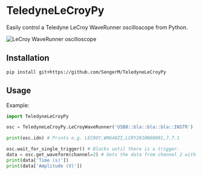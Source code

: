 # TeledyneLeCroyPy

Easily control a Teledyne LeCroy WaveRunner oscilloscope from Python.

![LeCroy WaveRunner oscilloscope](https://marvel-b1-cdn.bc0a.com/f00000000073308/assets.lcry.net/images/oscilloscopes/wr8000-1.png)

## Installation

```
pip install git+https://github.com/SengerM/TeledyneLeCroyPy
```

## Usage

Example:

```Python
import TeledyneLeCroyPy

osc = TeledyneLeCroyPy.LeCroyWaveRunner('USB0::bla::bla::bla::INSTR')

print(osc.idn) # Prints e.g. LECROY,WR640ZI,LCRY2810N60091,7.7.1

osc.wait_for_single_trigger() # Blocks until there is a trigger.
data = osc.get_waveform(channel=2) # Gets the data from channel 2 with the proper scaling to volts.
print(data['Time (s)'])
print(data['Amplitude (V)'])
```
